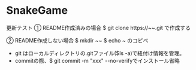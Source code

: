 # SnakeGame
更新テスト
① README作成済みの場合
$ git clone https://~~.git で作成する

② README作成しない場合
$ mkdir ~~
$ echo ~ のコピペ

- git はローカルディレクトリの.gitファイル($ls -a)で紐付け情報を管理。
- commitの際、$ git commit -m "xxx" --no-verifyでインストール省略

